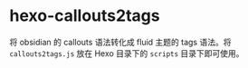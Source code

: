 # hexo-callouts2tags

将 obsidian 的 callouts 语法转化成 fluid 主题的 tags 语法。将 `callouts2tags.js` 放在 Hexo 目录下的 `scripts` 目录下即可使用。